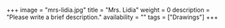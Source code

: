 +++
image = "mrs-lidia.jpg"
title = "Mrs. Lidia"
weight = 0
description = "Please write a brief description."
availability = ""
tags = ["Drawings"]
+++
